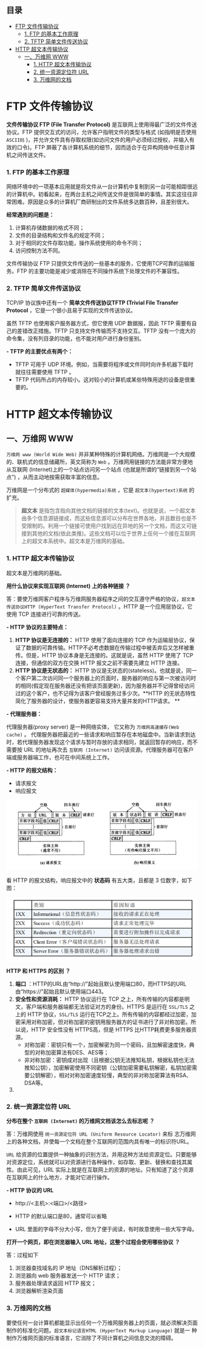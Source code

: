 ## 目录

- [FTP 文件传输协议](#ftp-------)
    + [1. FTP 的基本工作原理](#1-ftp--------)
    + [2. TFTP 简单文件传送协议](#2-tftp---------)
- [HTTP 超文本传输协议](#http--------)
  * [一、万维网 WWW](#------www)
    + [1. HTTP 超文本传输协议](#1-http--------)
    + [2. 统一资源定位符 URL](#2---------url)
    + [3. 万维网的文档](#3-------)







# FTP 文件传输协议

**文件传输协议 FTP (File Transfer Protocol)** 是互联网上使用得最广泛的文件传送协议。FTP 提供交互式的访问，允许客户指明文件的类型与格式 (如指明是否使用`ASCII码` )，并允许文件具有存取权限(如访问文件的用户必须经过授权，并输入有效的口令)。FTP 屏蔽了各计算机系统的细节，因而适合于在异构网络中任意计算机之间传送文件。



### 1. FTP 的基本工作原理

网络环境中的一项基本应用就是将文件从一台计算机中复制到另一台可能相距很远的计算机中。初看起来，在两台主机之间传送文件是很简单的事情。其实这往往非常困难。原因是众多的计算机厂商研制出的文件系统多达数百种，且差别很大。

**经常遇到的问题是：**

1. 计算机存储数据的格式不同；
2. 文件的目录结构和文件名的规定不同；
3. 对于相同的文件存取功能，操作系统使用的命令不同；
4. 访问控制方法不同。



文件传输协议 FTP 只提供文件传送的一些基本的服务，它使用TCP可靠的运输服务。FTP 的主要功能是减少或消除在不同操作系统下处理文件的不兼容性。



### 2. TFTP 简单文件传送协议

TCP/IP 协议族中还有一个 **简单文件传送协议TFTP (Trivial File Transfer Protocol** ，它是一个很小且易于实现的文件传送协议。

 虽然 TFTP 也使用客户服务器方式，但它使用 UDP 数据报，因此 TFTP 需要有自己的差错改正措施。TFTP 只支持文件传输而不支持交互。TFTP 没有一个庞大的命令集，没有列目录的功能，也不能对用户进行身份鉴别。

**- TFTP 的主要优点有两个：**

* TFTP 可用于 UDP 环境。例如，当需要将程序或文件同时向许多机器下载时就往往需要使用 TFTP 。
* TFTP 代码所占的内存较小。这对较小的计算机或某些特殊用途的设备是很重要的。



# HTTP 超文本传输协议

## 一、万维网 WWW

`万维网 www (World Wide Web)` 并非某种特殊的计算机网络。万维网是一个大规模的、联机式的信息储藏所，英文简称为 `Web` 。万维网用链接的方法能非常方便地从互联网 (Internet)上的一个站点访问另一个站点 (也就是所谓的“链接到另一个站点”) ，从而主动地按需获取丰富的信息。

万维网是一个分布式的 `超媒体(hypermedia)系统` ，它是 `超文本(hypertext)系统` 的扩充。

> **超文本** 是指包含指向其他文档的链接的文本(text)。也就是说，一个超文本由多个信息源链接成，而这些信息源可以分布在世界各地，并且数目也是不受限制的。利用一个链接可使用户找到远在异地的另一个文档，而这又可链接到其他的文档(依此类推)。这些文档可以位于世界上任何一个接在互联网上的超文本系统中。超文本是万维网的基础。



### 1. HTTP 超文本传输协议

超文本是万维网的基础。

**用什么协议来实现互联网 (Internet) 上的各种链接 ？**

答：要使万维网客户程序与万维网服务器程序之间的交互遵守严格的协议，`超文本传送协议HTTP (HyperText Transfer Protocol)` 。HTTP 是一个应用层协议，它使用 TCP 连接进行可靠的传送。

**- HTTP 协议的主要特点：**

1. **HTTP 协议是无连接的：** HTTP 使用了面向连接的 TCP 作为运输层协议，保证了数据的可靠传输。HTTP不必考虑数据在传输过程中被丢弃后又怎样被重传。但是，HTTP 协议本身是无连接的。这就是说，虽然 HTTP 使用了 TCP 连接，但通信的双方在交换 HTTP 报文之前不需要先建立 HTTP 连接。
2. **HTTP 协议是无状态的：** HTTP 协议是无状态的(stateless)。也就是说，同一个客户第二次访问同一个服务器上的页面时，服务器的响应与第一次被访问时的相同(假定现在服务器还没有把该页面更新)，因为服务器并不记得曾经访问过的这个客户，也不记得为该客户曾经服务过多少次。**HTTP 的无状态特性简化了服务器的设计，使服务器更容易支持大量并发的HTTP请求。 ** 



**- 代理服务器：**

代理服务器(proxy server) 是一种网络实体， 它又称为 `万维网高速缓存(Web cache)` 。 代理服务器把最近的一些请求和响应暂存在本地磁盘中。当新请求到达时，若代理服务器发现这个请求与暂时存放的请求相同，就返回暂存的响应，而不需要按 URL 的地址再次去 `互联网 (Internet)` 访问该资源。代理服务器可在客户端或服务器端工作，也可在中间系统上工作。

**- HTTP 的报文结构：**

* 请求报文
* 响应报文

![image-20200726141748292](https://github.com/OnlyThePiano/Notes/blob/master/images/image-20200726141748292.png)



看 HTTP 的报文结构，响应报文中的 **状态码** 有五大类，且都是 3 位数字，如下图：

![image-20200726141649082](https://github.com/OnlyThePiano/Notes/blob/master/images/image-20200726141649082.png)



**HTTP 和 HTTPS 的区别 ？**

1. **端口** ：HTTP的URL由“http://”起始且默认使用端口80，而HTTPS的URL由“https://”起始且默认使用端口443。
2. **安全性和资源消耗：** HTTP 协议运行在 TCP 之上，所有传输的内容都是明文，客户端和服务器端都无法验证对方的身份。HTTPS 是运行在 `SSL/TLS` 之上的 HTTP 协议，`SSL/TLS` 运行在TCP之上。所有传输的内容都经过加密，加密采用对称加密，但对称加密的密钥用服务器方的证书进行了非对称加密。所以说，HTTP 安全性没有 HTTPS高，但是 HTTPS 比HTTP耗费更多服务器资源。
   - 对称加密：密钥只有一个，加密解密为同一个密码，且加解密速度快，典型的对称加密算法有DES、AES等；
   - 非对称加密：密钥成对出现（且根据公钥无法推知私钥，根据私钥也无法推知公钥），加密解密使用不同密钥（公钥加密需要私钥解密，私钥加密需要公钥解密），相对对称加密速度较慢，典型的非对称加密算法有RSA、DSA等。
3. 

### 2. 统一资源定位符 URL

**分布在整个 `互联网 (Internet)` 的万维网文档该怎么去标志呢 ？**

答：万维网使用 `统一资源定位符 URL (Uniform Resource Locator)` 来标
志万维网上的各种文档，并使每一个文档在整个互联网的范围内具有唯一的标识符URL。

`URL` 给资源的位置提供一种抽象的识别方法，并用这种方法给资源定位。只要能够对资源定位，系统就可以对资源进行各种操作，如存取、更新、替换和查找其属性。由此可见，URL 实际上就是在互联网上的资源的地址。只有知道了这个资源在互联网上的什么地方，才能对它进行操作。

**- HTTP 协议的 URL**

* http://<主机>:<端口>/<路径>
* HTTP 的默认端口是80，通常可以省略

* URL 里面的字母不分大小写，但为了便于阅读，有时故意使用一些大写字母。



**打开一个网页，即在浏览器输入 URL 地址，这整个过程会使用哪些协议 ？**

答：过程如下

1. 浏览器查找域名的 IP 地址（DNS解析过程）；
2. 浏览器向 web 服务器发送一个 HTTP 请求；
3. 服务器处理请求返回 HTTP 报文；
4. 浏览器解析渲染页面



### 3. 万维网的文档

要使任何一台计算机都能显示出任何一个万维网服务器上的页面，就必须解决页面制作的标准化问题。`超文本标记语言HTML (HyperText Markup Language)` 就是一 种制作万维网页面的标准语言，它消除了不同计算机之间信息交流的障碍。


